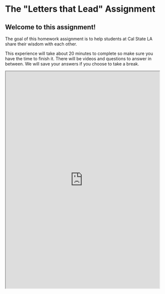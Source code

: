# The "Letters that Lead" Assignment

## Welcome to this assignment!

The goal of this homework assignment is to help students at Cal State LA share their wisdom with each other.

This experience will take about 20 minutes to complete so make sure you have the time to finish it. There will be videos and questions to answer in between. We will save your answers if you choose to take a break. 

<iframe data-type="learnosity" id="wise-intro"  src="https://coursekata.org/learnosity/preview/wise-intro" width="100%" height="710"></iframe>


